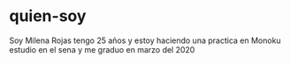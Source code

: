 # quien-soy

Soy Milena Rojas tengo 25 años y estoy haciendo una practica en Monoku
estudio en el sena y me graduo en marzo del 2020